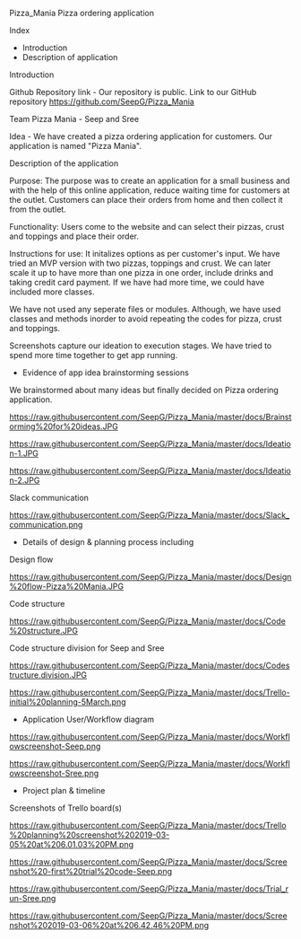 
Pizza_Mania
Pizza ordering application

Index

- Introduction
- Description of application

Introduction

Github Repository link - Our repository is public. Link to our GitHub repository https://github.com/SeepG/Pizza_Mania

Team Pizza Mania - Seep and Sree

Idea - We have created a pizza ordering application for customers. Our application is named "Pizza Mania". 

Description of the application

Purpose: The purpose was to create an application for a small business and with the help of this online application, reduce waiting time for customers at the outlet. Customers can place their orders from home and then collect it from the outlet.

Functionality: Users come to the website and can select their pizzas, crust and toppings and place their order.

Instructions for use:
It initalizes options as per customer's input. We have tried an MVP version with two pizzas, toppings and crust. We can later scale it up to have more than one pizza in one order, include drinks and taking credit card payment. If we have had more time, we could have included more classes.

We have not used any seperate files or modules. Although, we have used classes and methods inorder to avoid repeating the codes for pizza, crust and toppings. 

Screenshots capture our ideation to execution stages. We have tried to spend more time together to get app running. 

-  Evidence of app idea brainstorming sessions

We brainstormed about many ideas but finally decided on Pizza ordering application.

https://raw.githubusercontent.com/SeepG/Pizza_Mania/master/docs/Brainstorming%20for%20ideas.JPG

https://raw.githubusercontent.com/SeepG/Pizza_Mania/master/docs/Ideation-1.JPG

https://raw.githubusercontent.com/SeepG/Pizza_Mania/master/docs/Ideation-2.JPG

Slack communication 

https://raw.githubusercontent.com/SeepG/Pizza_Mania/master/docs/Slack_communication.png

-  Details of design & planning process including

Design flow 

https://raw.githubusercontent.com/SeepG/Pizza_Mania/master/docs/Design%20flow-Pizza%20Mania.JPG

Code structure

https://raw.githubusercontent.com/SeepG/Pizza_Mania/master/docs/Code%20structure.JPG

Code structure division for Seep and Sree

https://raw.githubusercontent.com/SeepG/Pizza_Mania/master/docs/Codestructure.division.JPG

https://raw.githubusercontent.com/SeepG/Pizza_Mania/master/docs/Trello-initial%20planning-5March.png

-  Application User/Workflow diagram

https://raw.githubusercontent.com/SeepG/Pizza_Mania/master/docs/Workflowscreenshot-Seep.png

https://raw.githubusercontent.com/SeepG/Pizza_Mania/master/docs/Workflowscreenshot-Sree.png

-  Project plan & timeline

Screenshots of Trello board(s)

https://raw.githubusercontent.com/SeepG/Pizza_Mania/master/docs/Trello%20planning%20screenshot%202019-03-05%20at%206.01.03%20PM.png

https://raw.githubusercontent.com/SeepG/Pizza_Mania/master/docs/Screenshot%20-first%20trial%20code-Seep.png

https://raw.githubusercontent.com/SeepG/Pizza_Mania/master/docs/Trial_run-Sree.png

https://raw.githubusercontent.com/SeepG/Pizza_Mania/master/docs/Screenshot%202019-03-06%20at%206.42.46%20PM.png
